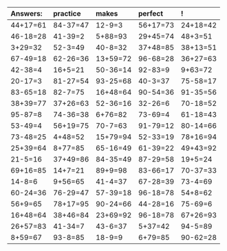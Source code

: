 | Answers: | practice | makes | perfect | ! |
| :--- | :--- | :--- | :--- | :--- |
| 44+17=61 | 84-37=47 | 12-9=3 | 56+17=73 | 24+18=42 | 
| 46-18=28 | 41-39=2 | 5+88=93 | 29+45=74 | 48+3=51 | 
| 3+29=32 | 52-3=49 | 40-8=32 | 37+48=85 | 38+13=51 | 
| 67-49=18 | 62-26=36 | 13+59=72 | 96-68=28 | 36+27=63 | 
| 42-38=4 | 16+5=21 | 50-36=14 | 92-83=9 | 9+63=72 | 
| 20-17=3 | 81-27=54 | 93-25=68 | 40-3=37 | 75-58=17 | 
| 83-65=18 | 82-7=75 | 16+48=64 | 90-54=36 | 91-35=56 | 
| 38+39=77 | 37+26=63 | 52-36=16 | 32-26=6 | 70-18=52 | 
| 95-87=8 | 74-36=38 | 6+76=82 | 73-69=4 | 61-18=43 | 
| 53-49=4 | 56+19=75 | 70-7=63 | 91-79=12 | 80-14=66 | 
| 73-48=25 | 4+48=52 | 15+79=94 | 52-33=19 | 78+16=94 | 
| 25+39=64 | 8+77=85 | 65-16=49 | 61-39=22 | 49+43=92 | 
| 21-5=16 | 37+49=86 | 84-35=49 | 87-29=58 | 19+5=24 | 
| 69+16=85 | 14+7=21 | 89+9=98 | 83-66=17 | 70-37=33 | 
| 14-8=6 | 9+56=65 | 41-4=37 | 67-28=39 | 73-4=69 | 
| 60-24=36 | 76-29=47 | 57-39=18 | 96-18=78 | 54+8=62 | 
| 56+9=65 | 78+17=95 | 90-24=66 | 44-28=16 | 75-69=6 | 
| 16+48=64 | 38+46=84 | 23+69=92 | 96-18=78 | 67+26=93 | 
| 26+57=83 | 41-34=7 | 43-6=37 | 5+37=42 | 94-5=89 | 
| 8+59=67 | 93-8=85 | 18-9=9 | 6+79=85 | 90-62=28 | 
